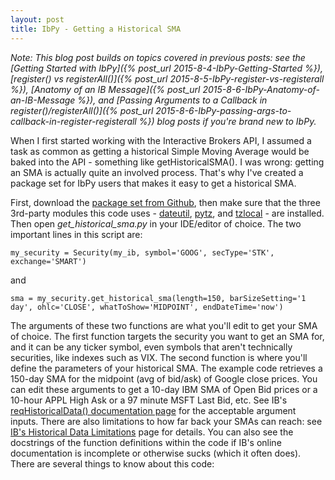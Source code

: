 ```yaml
---
layout: post
title: IbPy - Getting a Historical SMA
---
```


_Note: This blog post builds on topics covered in previous posts: see the [Getting Started with IbPy]({% post_url 2015-8-4-IbPy-Getting-Started %}), [register() vs registerAll()]({% post_url 2015-8-5-IbPy-register-vs-registerall %}), [Anatomy of an IB Message]({% post_url 2015-8-6-IbPy-Anatomy-of-an-IB-Message %}), and [Passing Arguments to a Callback in register()/registerAll()]({% post_url 2015-8-6-IbPy-passing-args-to-callback-in-register-registerall %}) blog posts if you're brand new to IbPy._

When I first started working with the Interactive Brokers API, I assumed a task as common as getting a historical Simple Moving Average would be baked into the API - something like getHistoricalSMA(). I was wrong: getting an SMA is actually quite an involved process. That's why I've created a package set for IbPy users that makes it easy to get a historical SMA. 

First, download the [package set from Github](https://github.com/valiant-falstaff/IbPy-Get-Historical-SMA), then make sure that the three 3rd-party modules this code uses - [dateutil](https://labix.org/python-dateutil), [pytz](https://pypi.python.org/pypi/pytz/), and [tzlocal](https://pypi.python.org/pypi/tzlocal) - are installed. Then open _get\_historical\_sma.py_ in your IDE/editor of choice. The two important lines in this script are:

```python3
my_security = Security(my_ib, symbol='GOOG', secType='STK', exchange='SMART')
```

and

```python3
sma = my_security.get_historical_sma(length=150, barSizeSetting='1 day', ohlc='CLOSE', whatToShow='MIDPOINT', endDateTime='now')
```

The arguments of these two functions are what you'll edit to get your SMA of choice. The first function targets the security you want to get an SMA for, and it can be any ticker symbol, even symbols that aren't technically securities, like indexes such as VIX. The second function is where you'll define the parameters of your historical SMA. The example code retrieves a 150-day SMA for the midpoint (avg of bid/ask) of Google close prices. You can edit these arguments to get a 10-day IBM SMA of Open Bid prices or a 10-hour APPL High Ask or a 97 minute MSFT Last Bid, etc. See IB's [reqHistoricalData() documentation page](https://www.interactivebrokers.com/en/software/api/apiguide/java/reqhistoricaldata.htm) for the acceptable argument inputs. There are also limitations to how far back your SMAs can reach: see [IB's Historical Data Limitations](https://www.interactivebrokers.com/en/software/api/apiguide/tables/historical_data_limitations.htm) page for details. You can also see the docstrings of the function definitions within the code if IB's online documentation is incomplete or otherwise sucks (which it often does). There are several things to know about this code:

<ol>
</ol>